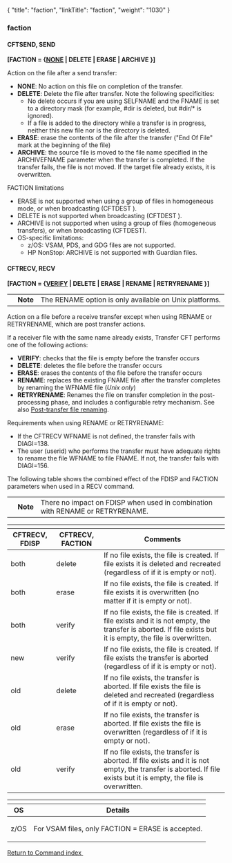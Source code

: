 {
    "title": "faction",
    "linkTitle": "faction",
    "weight": "1030"
}<span id="faction"></span>

### faction

<span id="faction_CFTSEND"></span>

#### CFTSEND, SEND

**\[FACTION = {<span style="text-decoration: underline;">NONE</span>
| DELETE | ERASE | ARCHIVE }\]**

Action on the file after a send transfer:

-   <span style="font-weight: bold;">NONE</span>: No action on this file on completion
    of the transfer.
-   <span style="font-weight: bold;">DELETE</span>: Delete the file after transfer. Note the following specificities:
    -   No delete occurs if you are using SELFNAME and the FNAME is set to a directory mask (for example, #dir is deleted, but #dir/\* is ignored).
    -   If a file is added to the directory while a transfer is in progress, neither this new file nor is the directory is deleted.
-   <span style="font-weight: bold;">ERASE</span>: erase the contents of the file
    after the transfer ("End Of File" mark at the beginning of the
    file)
-   **ARCHIVE**: the source file is moved to the file name specified in the ARCHIVEFNAME parameter when the transfer is completed. If the transfer fails, the file is not moved. If the target file already exists, it is overwritten.

<span class="bold_in_para">FACTION limitations</span>

-   ERASE is not supported when using a group of files in homogeneous mode, or when broadcasting (CFTDEST ).
-   DELETE is not supported when broadcasting (CFTDEST ).
-   ARCHIVE is not supported when using a group of files (homogeneous transfers), or when broadcasting (CFTDEST).
-   OS-specific limitations:
    -   z/OS: VSAM, PDS, and GDG files are not supported.
    -   HP NonStop: ARCHIVE is not supported with Guardian files.

#### CFTRECV, RECV

**\[FACTION = {<span style="text-decoration: underline;">VERIFY</span>
| DELETE | ERASE | RENAME | RETRYRENAME }\]**

<table>
   <tbody>
      <tr>
         <td>         </td>
         <td><span><strong>Note</strong></span>         </td>
         <td>The RENAME option is only available on Unix platforms.         </td>
      </tr>
   </tbody>
</table>

Action on a file before a receive transfer except when using RENAME or RETRYRENAME, which are post transfer actions.

If a receiver file with the same name already exists, <span class="mc-variable axway_variables.Component_Long_Name variable">Transfer CFT</span> performs
one of the following actions:

-   <span style="font-weight: bold;">VERIFY</span>: checks that the file is empty before the transfer occurs
-   <span style="font-weight: bold;">DELETE</span>:
    deletes the file before the transfer occurs
-   <span style="font-weight: bold;">ERASE</span>:
    erases the contents of the file before the transfer occurs
-   **RENAME**: replaces the existing FNAME file after the transfer completes by renaming the WFNAME file (*Unix only*)
-   **RETRYRENAME**: Renames the file on transfer completion in the post-processing phase, and includes a configurable retry mechanism. See also [Post-transfer file renaming](../../../../app_integration_intro/spoolout).

Requirements when using RENAME or RETRYRENAME:

-   If the CFTRECV WFNAME is not defined, the transfer fails with DIAGI=138.
-   The user (userid) who performs the transfer must have adequate rights to rename the file WFNAME to file FNAME. If not, the transfer fails with DIAGI=156.

The following table shows the combined effect of the FDISP and FACTION parameters when used in a RECV command.

<table>
   <tbody>
      <tr>
         <td>         </td>
         <td><span><strong>Note</strong></span>         </td>
         <td>There no impact on FDISP when used in combination with RENAME or RETRYRENAME.         </td>
      </tr>
   </tbody>
</table>

<table>
   <th>
      <tr>
<th>CFTRECV, FDISP         </th>
<th>CFTRECV, FACTION         </th>
<th>Comments         </th>
      </tr>
   </thead>
   <tbody>
      <tr>
         <td>both         </td>
         <td>delete         </td>
         <td>If no file exists, the file is created. If file exists it is deleted and recreated (regardless of if it is empty or not).         </td>
      </tr>
      <tr>
         <td>both         </td>
         <td>erase         </td>
         <td>If no file exists, the file is created. If file exists it is overwritten (no matter if it is empty or not).         </td>
      </tr>
      <tr>
         <td>both         </td>
         <td>verify         </td>
         <td>If no file exists, the file is created. If file exists and it is not empty, the transfer is aborted. If file exists but it is empty, the file is overwritten.         </td>
      </tr>
      <tr>
         <td>new         </td>
         <td>verify         </td>
         <td>If no file exists, the file is created. If file exists the transfer is aborted (regardless of if it is empty or not).         </td>
      </tr>
      <tr>
         <td>old         </td>
         <td>delete         </td>
         <td>If no file exists, the transfer is aborted. If file exists the file is deleted and recreated (regardless of if it is empty or not).         </td>
      </tr>
      <tr>
         <td>old         </td>
         <td>erase         </td>
         <td>If no file exists, the transfer is aborted. If file exists the file is overwritten (regardless of if it is empty or not).         </td>
      </tr>
      <tr>
         <td>old         </td>
         <td>verify         </td>
         <td>If no file exists, the transfer is aborted. If file exists and it is not empty, the transfer is aborted. If file exists but it is empty, the file is overwritten.         </td>
      </tr>
   </tbody>
</table>

<table>
   <th>
      <tr>
<th>OS         </th>
<th>Details         </th>
      </tr>
   </thead>
   <tbody>
      <tr>
         <td><p>z/OS</p>         </td>
         <td><p>For VSAM files, only FACTION = ERASE is accepted.</p>         </td>
      </tr>
   </tbody>
</table>

[Return to Command index](../../)<a href="#" class="selected"> </a>
